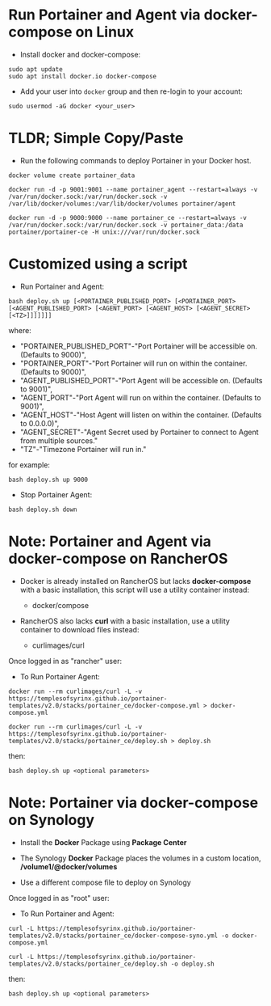# Run Portainer and Agent via docker-compose on Linux
- Install docker and docker-compose:
```
sudo apt update
sudo apt install docker.io docker-compose
```

- Add your user into `docker` group and then re-login to your account:
```
sudo usermod -aG docker <your_user>
```

# TLDR; Simple Copy/Paste
- Run the following commands to deploy Portainer in your Docker host.

```
docker volume create portainer_data
```
```
docker run -d -p 9001:9001 --name portainer_agent --restart=always -v /var/run/docker.sock:/var/run/docker.sock -v /var/lib/docker/volumes:/var/lib/docker/volumes portainer/agent
```
```
docker run -d -p 9000:9000 --name portainer_ce --restart=always -v /var/run/docker.sock:/var/run/docker.sock -v portainer_data:/data portainer/portainer-ce -H unix:///var/run/docker.sock

```

# Customized using a script
- Run Portainer and Agent:

```
bash deploy.sh up [<PORTAINER_PUBLISHED_PORT> [<PORTAINER_PORT> [<AGENT_PUBLISHED_PORT> [<AGENT_PORT> [<AGENT_HOST> [<AGENT_SECRET> [<TZ>]]]]]]]
```
where:
- "PORTAINER_PUBLISHED_PORT"-"Port Portainer will be accessible on. (Defaults to 9000)",
- "PORTAINER_PORT"-"Port Portainer will run on within the container. (Defaults to 9000)",
- "AGENT_PUBLISHED_PORT"-"Port Agent will be accessible on. (Defaults to 9001)",
- "AGENT_PORT"-"Port Agent will run on within the container. (Defaults to 9001)",
- "AGENT_HOST"-"Host Agent will listen on within the container. (Defaults to 0.0.0.0)",
- "AGENT_SECRET"-"Agent Secret used by Portainer to connect to Agent from multiple sources."
- "TZ"-"Timezone Portainer will run in."

for example:

```
bash deploy.sh up 9000
```

- Stop Portainer Agent:
```
bash deploy.sh down
```

# Note: Portainer and Agent via docker-compose on RancherOS
- Docker is already installed on RancherOS but lacks **docker-compose** with a basic installation, this script will use a utility container instead:
  - docker/compose

- RancherOS also lacks **curl** with a basic installation, use a utility container to download files instead:
  - curlimages/curl

Once logged in as "rancher" user:
- To Run Portainer Agent:

```
docker run --rm curlimages/curl -L -v https://templesofsyrinx.github.io/portainer-templates/v2.0/stacks/portainer_ce/docker-compose.yml > docker-compose.yml

docker run --rm curlimages/curl -L -v https://templesofsyrinx.github.io/portainer-templates/v2.0/stacks/portainer_ce/deploy.sh > deploy.sh
```
then:
```
bash deploy.sh up <optional parameters>
```
# Note: Portainer via docker-compose on Synology
- Install the **Docker** Package using **Package Center**

- The Synology **Docker** Package places the volumes in a custom location, **/volume1/@docker/volumes**
- Use a different compose file to deploy on Synology

Once logged in as "root" user:
- To Run Portainer and Agent:

```
curl -L https://templesofsyrinx.github.io/portainer-templates/v2.0/stacks/portainer_ce/docker-compose-syno.yml -o docker-compose.yml

curl -L https://templesofsyrinx.github.io/portainer-templates/v2.0/stacks/portainer_ce/deploy.sh -o deploy.sh
```
then:
```
bash deploy.sh up <optional parameters>
```
